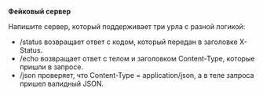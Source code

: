 **Фейковый сервер**

Напишите сервер, который поддерживает три урла с разной логикой:

- /status возвращает ответ с кодом, который передан в заголовке X-Status.
- /echo возвращает ответ с телом и заголовком Content-Type, которые пришли в запросе.
- /json проверяет, что Content-Type = application/json, а в теле запроса пришел валидный JSON.
